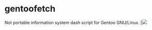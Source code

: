 # gentoofetch
Not portable information system dash script for Gentoo GNU/Linux.
[![](https://s01.0chan.hk/17/04/19/170419lvyqahozlrta.png?hash=poSf7A9nCZ7nsaZO3_sofA&exp=1492624800)
